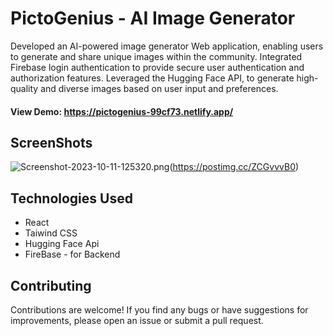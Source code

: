 # PictoGenius - AI Image Generator

Developed an AI-powered image generator Web application, enabling users to generate and share unique images within the community.
Integrated Firebase login authentication to provide secure user authentication and authorization features.
Leveraged the Hugging Face API, to generate high-quality and diverse images based on user input and preferences.

#### View Demo: https://pictogenius-99cf73.netlify.app/

## ScreenShots
![Screenshot-2023-10-11-125320.png](https://i.postimg.cc/XYJfhwnK/Screenshot-2023-10-11-125320.png)(https://postimg.cc/ZCGvvvB0)

## Technologies Used
- React
- Taiwind CSS
- Hugging Face Api
- FireBase - for Backend

## Contributing
Contributions are welcome! If you find any bugs or have suggestions for improvements, please open an issue or submit a pull request.
